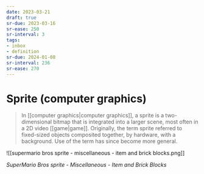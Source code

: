 ```yaml
---
date: 2023-03-21
draft: true
sr-due: 2023-03-16
sr-ease: 250
sr-interval: 3
tags:
- inbox
- definition
sr-due: 2024-01-08
sr-interval: 236
sr-ease: 270
---
```


# Sprite (computer graphics)

> In [[computer graphics|computer graphics]], a sprite is a two-dimensional
> bitmap that is integrated into a larger scene, most often in a 2D video
> [[game|game]]. Originally, the term sprite referred to fixed-sized objects
> composited together, by hardware, with a background. Use of the term has since
> become more general.

![[supermario bros sprite - miscellaneous - item and brick blocks.png]]

_SuperMario Bros sprite - Miscellaneous - Item and Brick Blocks_
